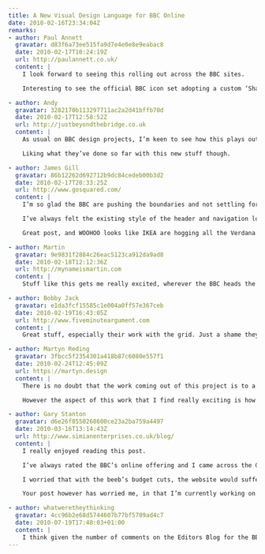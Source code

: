 ```yaml
---
title: A New Visual Design Language for BBC Online
date: 2010-02-16T23:34:04Z
remarks:
- author: Paul Annett
  gravatar: d83f6a73ee515fa9d7e4e0e8e9eabac8
  date: 2010-02-17T10:24:19Z
  url: http://paulannett.co.uk/
  content: |
    I look forward to seeing this rolling out across the BBC sites.

    Interesting to see the official BBC icon set adopting a custom ‘Share This’ style icon.

- author: Andy
  gravatar: 3282170b113297711ac2a2d41bffb70d
  date: 2010-02-17T12:58:52Z
  url: http://justbeyondthebridge.co.uk
  content: |
    As usual on BBC design projects, I’m keen to see how this plays out – and also how they intend to roll it out across all the platforms. It’s a job that must just get bigger and bigger.

    Liking what they’ve done so far with this new stuff though.

- author: James Gill
  gravatar: 86b12262d692712b9dc84cedeb00b3d2
  date: 2010-02-17T20:33:25Z
  url: http://www.gosquared.com/
  content: |
    I’m so glad the BBC are pushing the boundaries and not settling for the improvements they’ve already made.

    I’ve always felt the existing style of the header and navigation looked quite amateur and wasted space for the sake of a rather ugly gradient. The improved navigation will hopefully encourage people to hang around and explore more   content:  than they likely do at the moment.

    Great post, and WOOHOO looks like IKEA are hogging all the Verdana these days :D

- author: Martin
  gravatar: 9e9831f2884c26eac5123ca912da9ad8
  date: 2010-02-18T12:12:36Z
  url: http://mynameismartin.com
  content: |
    Stuff like this gets me really excited, wherever the BBC heads the rest of the public sector follows closely behind. As a local government webbie that’s good news for me.

- author: Bobby Jack
  gravatar: e1da3fcf15585c1e004a0ff57e367ceb
  date: 2010-02-19T16:43:05Z
  url: http://www.fiveminuteargument.com
  content: |
    Great stuff, especially their work with the grid. Just a shame they’re sticking to a fixed-width …

- author: Martyn Reding
  gravatar: 3fbcc5f2354301a418b87c6080e557f1
  date: 2010-02-24T12:45:09Z
  url: https://martyn.design
  content: |
    There is no doubt that the work coming out of this project is to a high standard and the method of sharing ‘work in progress’ will certainly help the rollout and cushion the user’s transition.

    However the aspect of this work that I find really exciting is how a relatively small team has managed to motivate and launch this project. Selling the need for good design in to an organisation, as large as the Beeb is a massive achievement in itself. To win the necessary support and budget to deliver this project must have taken the plight of UX Design through to the top ranks. So I’d like to extend my congratulations to the team involved in getting it off the ground and to the execs who backed it.

- author: Gary Stanton
  gravatar: d6e26f8550268600ce23a2ba759a4497
  date: 2010-03-16T13:14:43Z
  url: http://www.simianenterprises.co.uk/blog/
  content: |
    I really enjoyed reading this post.

    I’ve always rated the BBC’s online offering and I came across the GVL last year, reading with great interest.

    I worried that with the beeb’s budget cuts, the website would suffer dramatically – already there is reduced quality in the copy on the news section, with spelling and grammer mistakes occurring more often – however it seems they’re still pioneering, and this pleases me greatly.

    Your post however has worried me, in that I’m currently working on a site that uses Verdana almost exclusively… looks nice enough to me though!

- author: whatweretheythinking
  gravatar: 4cc96b2e68d5744607b77bf5709ad4c7
  date: 2010-07-19T17:48:03+01:00
  content: |
    I think given the number of comments on the Editors Blog for the BBC news website that the implementation of GVL3 for the news site has been a disastrous fail.
---
```

